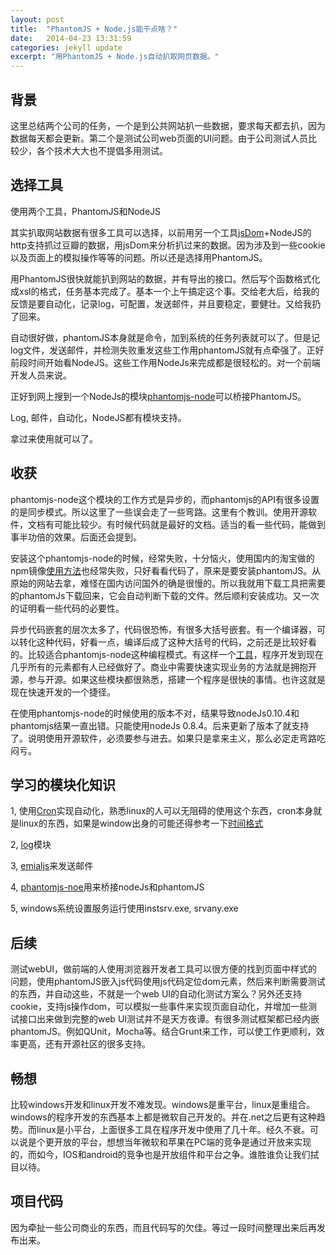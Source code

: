 ```yaml
---
layout: post
title:  "PhantomJS + Node.js能干点啥？"
date:   2014-04-23 13:31:59
categories: jekyll update
excerpt: "用PhantomJS + Node.js自动扒取网页数据。"
---
```


## 背景

这里总结两个公司的任务，一个是到公共网站扒一些数据，要求每天都去扒，因为数据每天都会更新。第二个是测试公司web页面的UI问题。由于公司测试人员比较少，各个技术大大也不提倡多用测试。

## 选择工具

使用两个工具，PhantomJS和NodeJS

其实扒取网站数据有很多工具可以选择，以前用另一个工具[jsDom](https://www.npmjs.org/package/jsdom)+NodeJS的http支持抓过豆瓣的数据，用jsDom来分析扒过来的数据。因为涉及到一些cookie以及页面上的模拟操作等等的问题。所以还是选择用PhantomJS。

用PhantomJS很快就能扒到网站的数据，并有导出的接口。然后写个函数格式化成xsl的格式，任务基本完成了。基本一个上午搞定这个事。交给老大后，给我的反馈是要自动化，记录log，可配置，发送邮件，并且要稳定，要健壮。又给我扔了回来。

自动很好做，phantomJS本身就是命令，加到系统的任务列表就可以了。但是记log文件，发送邮件，并检测失败重发这些工作用phantomJS就有点牵强了。正好前段时间开始看NodeJS。这些工作用NodeJs来完成都是很轻松的。对一个前端开发人员来说。

正好到网上搜到一个NodeJs的模块[phantomjs-node](https://github.com/sgentle/phantomjs-node)可以桥接PhantomJS。

Log, 邮件，自动化，NodeJS都有模块支持。

拿过来使用就可以了。

## 收获

phantomjs-node这个模块的工作方式是异步的，而phantomjs的API有很多设置的是同步模式。所以这里了一些误会走了一些弯路。这里有个教训。使用开源软件，文档有可能比较少。有时候代码就是最好的文档。适当的看一些代码，能做到事半功倍的效果。后面还会提到。

安装这个phantomjs-node的时候，经常失败，十分恼火，使用国内的淘宝做的npm镜像[使用方法](http://cnpmjs.org/)也经常失败，只好看看代码了，原来是要安装phantomJS。从原始的网站去拿，难怪在国内访问国外的确是很慢的。所以我就用下载工具把需要的phantomJs下载回来，它会自动判断下载的文件。然后顺利安装成功。又一次的证明看一些代码的必要性。

异步代码嵌套的层次太多了，代码很恐怖，有很多大括号嵌套。有一个编译器，可以转化这种代码，好看一点，编译后成了这种大括号的代码，之前还是比较好看的。比较适合phantomjs-node这种编程模式。有这样一个[工具](https://github.com/BYVoid/continuation)，程序开发到现在几乎所有的元素都有人已经做好了。商业中需要快速实现业务的方法就是拥抱开源，参与开源。如果这些模块都很熟悉，搭建一个程序是很快的事情。也许这就是现在快速开发的一个捷径。

在使用phantomjs-node的时候使用的版本不对，结果导致nodeJs0.10.4和phantomjs结果一直出错。只能使用nodeJs 0.8.4。后来更新了版本了就支持了。说明使用开源软件，必须要参与进去。如果只是拿来主义，那么必定走弯路吃闷亏。

## 学习的模块化知识

1, 使用[Cron](https://github.com/ncb000gt/node-cron)实现自动化，熟悉linux的人可以无阻碍的使用这个东西，cron本身就是linux的东西，如果是window出身的可能还得参考一下[时间格式](http://en.wikipedia.org/wiki/Cron)

2, [log](https://npmjs.org/package/log)模块

3, [emialjs](https://github.com/eleith/emailjs)来发送邮件

4, [phantomjs-noe](https://github.com/sgentle/phantomjs-node)用来桥接nodeJs和phantomJS

5, windows系统设置服务运行使用instsrv.exe, srvany.exe

## 后续

测试webUI，做前端的人使用浏览器开发者工具可以很方便的找到页面中样式的问题，使用phantomJS嵌入js代码使用js代码定位dom元素，然后来判断需要测试的东西，并自动这些，不就是一个web UI的自动化测试方案么？另外还支持cookie，支持js操作dom，可以模拟一些事件来实现页面自动化，并增加一些测试接口出来做到完整的web UI测试并不是天方夜谭。有很多测试框架都已经内嵌phantomJS。例如QUnit，Mocha等。结合Grunt来工作，可以使工作更顺利，效率更高，还有开源社区的很多支持。

## 畅想

比较windows开发和linux开发不难发现。windows是重平台，linux是重组合。windows的程序开发的东西基本上都是微软自己开发的。并在.net之后更有这种趋势。而linux是小平台，上面很多工具在程序开发中使用了几十年。经久不衰。可以说是个更开放的平台，想想当年微软和苹果在PC端的竞争是通过开放来实现的，而如今，IOS和android的竞争也是开放组件和平台之争。谁胜谁负让我们拭目以待。

## 项目代码

因为牵扯一些公司商业的东西，而且代码写的欠佳。等过一段时间整理出来后再发布出来。